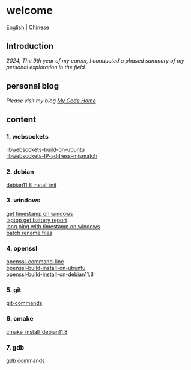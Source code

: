 # welcome  
[English](README.md) | [Chinese](README_zh.md)  

## Introduction  
*2024, The 9th year of my career, I conducted a phased summary of my personal exploration in the field.*  

## personal blog  
*Please visit my blog [My Code Home](https://zzblydia.github.io/myBlog/)*  


## content

### 1. websockets
[libwebsockets-build-on-ubuntu](https://zzblydia.github.io/myBlog/websocket/libwebsockets-build-ubuntu/)  
[libwebsockets-IP-address-mismatch](https://zzblydia.github.io/myBlog/websocket/IP-address-mismatch/)  

### 2. debian
[debian11.8 install init](https://zzblydia.github.io/myBlog/debian/debian11.8-new-install-config/)  

### 3. windows
[get timestamp on windows](https://zzblydia.github.io/myBlog/windows/get_timestamp/)  
[laptop get battery report](https://zzblydia.github.io/myBlog/windows/laptop-get-battery-report/)  
[long ping with timestamp on windows](https://zzblydia.github.io/myBlog/windows/long-ping-gateway-with-timestamp/)  
[batch rename files](https://zzblydia.github.io/myBlog/windows/batch-rename/)  

### 4. openssl
[openssl-command-line](https://zzblydia.github.io/myBlog/openssl/openssl-command-line/)  
[openssl-build-install-on-ubuntu](https://zzblydia.github.io/myBlog/openssl/openssl-build-install/)  
[openssl-build-install-on-debian11.8](https://github.com/zzblydia/myBlog/blob/master/linux/openssl/openssl_install_debian.sh)  

### 5. git
[git-commands](https://zzblydia.github.io/myBlog/git/git-command/)  

### 6. cmake
[cmake_install_debian11.8](https://github.com/zzblydia/myBlog/blob/master/linux/cmake/cmake_install_debian11.8.sh)  

### 7. gdb
[gdb commands](https://zzblydia.github.io/myBlog/gdb/gdb-commands/)  